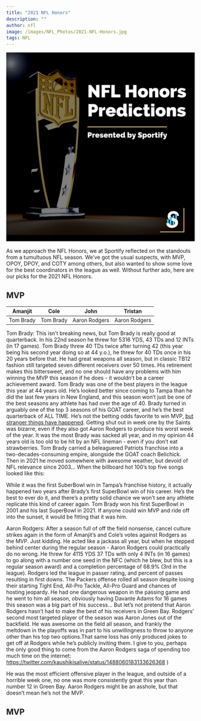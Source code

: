 ```yaml
---
title: "2021 NFL Honors"
description: ""
author: nfl
image: /images/NFL_Photos/2021-NFL-Honors.jpg
tags: NFL
---
```


<img src="/images/NFL_Photos/2021-NFL-Honors.jpg" alt="2021 NFL Honors">

As we approach the NFL Honors, we at Sportify reflected on the standouts from a tumultuous NFL season. We’ve got the usual suspects, with MVP, OPOY, DPOY, and COTY among others, but also wanted to show some love for the best coordinators in the league as well. Without further ado, here are our picks for the 2021 NFL Honors.

## MVP

| Amanjit  | Cole | John | Tristan |
| ------------- | ------------- | ------------- | ------------- |
| Tom Brady | Tom Brady | Aaron Rodgers | Aaron Rodgers |

Tom Brady: This isn’t breaking news, but Tom Brady is really good at quarterback. In his 22nd season he threw for 5316 YDS, 43 TDs and 12 INTs (in 17 games). Tom Brady threw 40 TDs twice after turning 42 (this year being his second year doing so at 44 y.o.), he threw for 40 TDs once in his 20 years before that. He had great weapons all season, but in classic TB12 fashion still targeted seven different receivers over 50 times. His retirement makes this bittersweet, and no one should have any problems with him winning the MVP this season if he does - it wouldn’t be a career achievement award. Tom Brady was one of the best players in the league this year at 44 years old. He’s looked better since coming to Tampa than he did the last few years in New England, and this season won’t just be one of the best seasons any athlete has had over the age of 40. Brady turned in arguably one of the top 3 seasons of his GOAT career, and he’s the best quarterback of ALL TIME.  He’s not the betting odds favorite to win MVP, <a href="https://en.wikipedia.org/wiki/Super_Bowl_LI">but stranger things have happened</a>. Getting shut out in week one by the Saints was bizarre, even if they also got Aaron Rodgers to produce his worst week of the year. It was the most Brady was sacked all year, and in my opinion 44 years old is too old to be hit by an NFL lineman - even if you don’t eat strawberries. Tom Brady carried a beleaguered Patriots franchise into a two-decades-consuming empire, alongside the GOAT coach Belichick. Then in 2021 he moved somewhere with awesome weather, but devoid of NFL relevance since 2003… When the billboard hot 100’s top five songs looked like this:

While it was the first SuberBowl win in Tampa’s franchise history, it actually happened two years after Brady’s first SuperBowl win of his career. 
He’s the best to ever do it, and there’s a pretty solid chance we won’t see any athlete replicate this kind of career again. Tom Brady won his first SuperBowl in 2001 and his last SuperBowl in 2021. If anyone could win MVP and ride off into the sunset, it would be fitting that it was him.


Aaron Rodgers: After a season full of off the field nonsense, cancel culture strikes again in the form of Amanjit’s and Cole’s votes against Rodgers as the MVP. Just kidding. He acted like a jackass all year, but when he stepped behind center during the regular season - Aaron Rodgers could practically do no wrong. He threw for 4115 YDS 37 TDs with only 4 INTs (in 16 games) to go along with a number one seed in the NFC (which he blew, but this is a regular season award) and a completion percentage of 68.9% (3rd in the league). Rodgers led the league in passer rating, and percent of passes resulting in first downs. The Packers offense rolled all season despite losing their starting Tight End, All-Pro Tackle, All-Pro Guard and chances of hosting jeopardy. He had one dangerous weapon in the passing game and he went to him all season, obviously having Davante Adams for 16 games this season was a big part of his success… But let’s not pretend that Aaron Rodgers hasn’t had to make the best of his receivers in Green Bay. Rodgers’ second most targeted player of the season was Aaron Jones out of the backfield. He was awesome on the field all season, and frankly the meltdown in the playoffs was in part to his unwillingness to throw to anyone other than his top two options.That same loss has only produced jokes to get off at Rodgers while he’s publicly inviting them. I give to you, perhaps the only good thing to come from the Aaron Rodgers saga of spending too much time on the internet: <a href="https://twitter.com/kaushikisalive/status/1488060183133626368">https://twitter.com/kaushikisalive/status/1488060183133626368</a> )

 He was the most efficient offensive player in the league, and outside of a horrible week one, no one was more consistently great this year than number 12 in Green Bay. Aaron Rodgers might be an asshole, but that doesn’t mean he’s not the MVP.

## MVP

